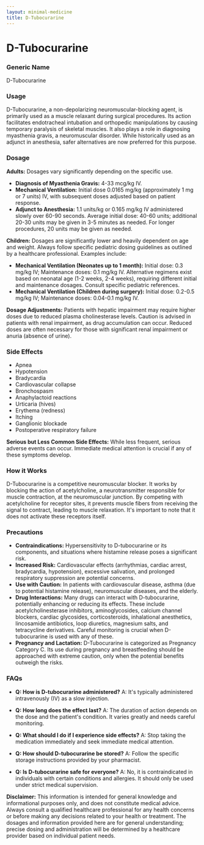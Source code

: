 ```yaml
---
layout: minimal-medicine
title: D-Tubocurarine
---
```


# D-Tubocurarine
### Generic Name
D-Tubocurarine

### Usage
D-Tubocurarine, a non-depolarizing neuromuscular-blocking agent, is primarily used as a muscle relaxant during surgical procedures.  Its action facilitates endotracheal intubation and orthopedic manipulations by causing temporary paralysis of skeletal muscles.  It also plays a role in diagnosing myasthenia gravis, a neuromuscular disorder. While historically used as an adjunct in anesthesia, safer alternatives are now preferred for this purpose.

### Dosage

**Adults:** Dosages vary significantly depending on the specific use.

* **Diagnosis of Myasthenia Gravis:** 4-33 mcg/kg IV.
* **Mechanical Ventilation:** Initial dose 0.0165 mg/kg (approximately 1 mg or 7 units) IV, with subsequent doses adjusted based on patient response.
* **Adjunct to Anesthesia:** 1.1 units/kg or 0.165 mg/kg IV administered slowly over 60-90 seconds.  Average initial dose: 40-60 units; additional 20-30 units may be given in 3-5 minutes as needed. For longer procedures, 20 units may be given as needed.

**Children:** Dosages are significantly lower and heavily dependent on age and weight.  Always follow specific pediatric dosing guidelines as outlined by a healthcare professional. Examples include:

* **Mechanical Ventilation (Neonates up to 1 month):**  Initial dose: 0.3 mg/kg IV; Maintenance doses: 0.1 mg/kg IV.  Alternative regimens exist based on neonatal age (1-2 weeks, 2-4 weeks), requiring different initial and maintenance dosages. Consult specific pediatric references.
* **Mechanical Ventilation (Children during surgery):**  Initial dose: 0.2-0.5 mg/kg IV; Maintenance doses: 0.04-0.1 mg/kg IV.

**Dosage Adjustments:**  Patients with hepatic impairment may require higher doses due to reduced plasma cholinesterase levels.  Caution is advised in patients with renal impairment, as drug accumulation can occur.  Reduced doses are often necessary for those with significant renal impairment or anuria (absence of urine).


### Side Effects

* Apnea
* Hypotension
* Bradycardia
* Cardiovascular collapse
* Bronchospasm
* Anaphylactoid reactions
* Urticaria (hives)
* Erythema (redness)
* Itching
* Ganglionic blockade
* Postoperative respiratory failure

**Serious but Less Common Side Effects:** While less frequent, serious adverse events can occur.  Immediate medical attention is crucial if any of these symptoms develop.

### How it Works
D-Tubocurarine is a competitive neuromuscular blocker. It works by blocking the action of acetylcholine, a neurotransmitter responsible for muscle contraction, at the neuromuscular junction.  By competing with acetylcholine for receptor sites, it prevents muscle fibers from receiving the signal to contract, leading to muscle relaxation.  It's important to note that it does not activate these receptors itself.

### Precautions

* **Contraindications:** Hypersensitivity to D-tubocurarine or its components, and situations where histamine release poses a significant risk.
* **Increased Risk:** Cardiovascular effects (arrhythmias, cardiac arrest, bradycardia, hypotension), excessive salivation, and prolonged respiratory suppression are potential concerns.
* **Use with Caution:** In patients with cardiovascular disease, asthma (due to potential histamine release), neuromuscular diseases, and the elderly.
* **Drug Interactions:**  Many drugs can interact with D-tubocurarine, potentially enhancing or reducing its effects. These include acetylcholinesterase inhibitors, aminoglycosides, calcium channel blockers, cardiac glycosides, corticosteroids, inhalational anesthetics, lincosamide antibiotics, loop diuretics, magnesium salts, and tetracycline derivatives.  Careful monitoring is crucial when D-tubocurarine is used with any of these.
* **Pregnancy and Lactation:** D-Tubocurarine is categorized as Pregnancy Category C.  Its use during pregnancy and breastfeeding should be approached with extreme caution, only when the potential benefits outweigh the risks.


### FAQs

* **Q: How is D-tubocurarine administered?** A: It's typically administered intravenously (IV) as a slow injection.

* **Q: How long does the effect last?** A: The duration of action depends on the dose and the patient's condition.  It varies greatly and needs careful monitoring.

* **Q: What should I do if I experience side effects?** A: Stop taking the medication immediately and seek immediate medical attention.

* **Q: How should D-tubocurarine be stored?** A:  Follow the specific storage instructions provided by your pharmacist.

* **Q: Is D-tubocurarine safe for everyone?** A: No, it is contraindicated in individuals with certain conditions and allergies. It should only be used under strict medical supervision.


**Disclaimer:** This information is intended for general knowledge and informational purposes only, and does not constitute medical advice.  Always consult a qualified healthcare professional for any health concerns or before making any decisions related to your health or treatment.  The dosages and information provided here are for general understanding;  precise dosing and administration will be determined by a healthcare provider based on individual patient needs.

